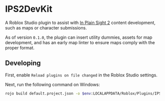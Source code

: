 # IPS2DevKit

A Roblox Studio plugin to assist with [In Plain Sight 2](https://www.roblox.com/games/2901172949) content development, such as maps or character submissions.

As of version `0.1.0`, the plugin can insert utility dummies, assets for map development, and has an early map linter to ensure maps comply with the proper format.

## Developing

First, enable `Reload plugins on file changed` in the Roblox Studio settings.

Next, run the following command on Windows:
```bash
rojo build default.project.json -o $env:LOCALAPPDATA/Roblox/Plugins/IPS2DevKit.rbxm --watch
```